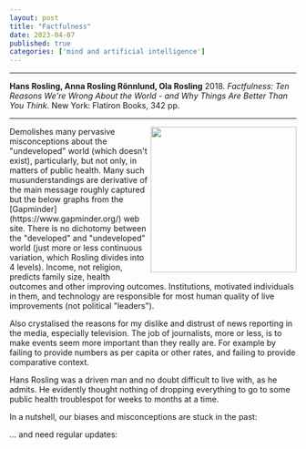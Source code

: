 ```yaml
---
layout: post
title: "Factfulness"
date: 2023-04-07
published: true
categories: ['mind and artificial intelligence']
---
```



***
<b>	Hans Rosling, Anna Rosling Rönnlund, Ola Rosling</b> 2018. _Factfulness: Ten Reasons We're Wrong About the World - and Why Things Are Better Than You Think_. New York: Flatiron Books, 342 pp.

***

<img align="right"  width="256" src="https://upload.wikimedia.org/wikipedia/en/thumb/b/b2/Factfulness_Ten_Reasons_We%27re_Wrong_About_the_World--and_Why_Things_Are_Better_Than_You_Think.jpg/220px-Factfulness_Ten_Reasons_We%27re_Wrong_About_the_World--and_Why_Things_Are_Better_Than_You_Think.jpg" alt="">  
Demolishes many pervasive misconceptions about the "undeveloped" world (which doesn't exist), particularly, but not only, in matters of public health.  Many such musunderstandings are derivative of the main message roughly captured but the below graphs from the [Gapminder](https://www.gapminder.org/) web site.  There is no dichotomy between the "developed" and "undeveloped" world (just more or less continuous variation, which Rosling divides into 4 levels).  Income, not religion, predicts family size, health outcomes and other improving outcomes.  Institutions, motivated individuals in them, and technology are responsible for most human quality of live improvements (not political "leaders").  

Also crystalised the reasons for my dislike and distrust of news reporting in the media, especially television.  The job of journalists, more or less, is to make events seem more important than they really are.  For example by failing to provide numbers as per capita or other rates, and failing to provide comparative context. 

Hans Rosling was a driven man and no doubt difficult to live with, as he admits.  He evidently thought nothing of dropping everything to go to some public health troublespot for weeks to months at a time.  


In a nutshell, our biases and misconceptions are stuck in the past:

<img align="right" src="http://timeteam.github.io/images/Gapminder_income_life_1956.png" alt="">

... and need regular updates:

<img align="right" src="http://timeteam.github.io/images/Gapminder_income_life_2022.png" alt="">




